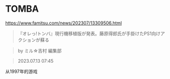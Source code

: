 # TOMBA

https://www.famitsu.com/news/202307/13309506.html

> 『オレっ!トンバ』現行機移植版が発表。藤原得郎氏が手掛けたPS1向けアクションが蘇る

> by ミル☆吉村 編集部

> 2023.07.13 07:45

从1997年的游戏



